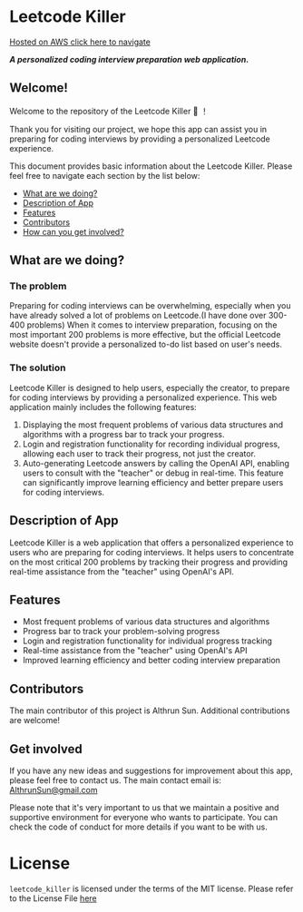 # Leetcode Killer
[Hosted on AWS click here to navigate](http://ec2-34-222-141-10.us-west-2.compute.amazonaws.com:5000/)

***A personalized coding interview preparation web application.***

## Welcome!

Welcome to the repository of the Leetcode Killer :confetti_ball: ！

Thank you for visiting our project, we hope this app can assist you in preparing for coding interviews by providing a personalized Leetcode experience.

This document provides basic information about the Leetcode Killer. Please feel free to navigate each section by the list below:

* [What are we doing?](#what-are-we-doing)
* [Description of App](#description-of-app)
* [Features](#features)
* [Contributors](#contributors)
* [How can you get involved?](#get-involved)

## What are we doing?

### The problem

Preparing for coding interviews can be overwhelming, especially when you have already solved a lot of problems on Leetcode.(I have done over 300-400 problems) When it comes to interview preparation, focusing on the most important 200 problems is more effective, but the official Leetcode website doesn't provide a personalized to-do list based on user's needs.

### The solution

Leetcode Killer is designed to help users, especially the creator, to prepare for coding interviews by providing a personalized experience. This web application mainly includes the following features:

1. Displaying the most frequent problems of various data structures and algorithms with a progress bar to track your progress.
2. Login and registration functionality for recording individual progress, allowing each user to track their progress, not just the creator.
3. Auto-generating Leetcode answers by calling the OpenAI API, enabling users to consult with the "teacher" or debug in real-time. This feature can significantly improve learning efficiency and better prepare users for coding interviews.

## Description of App

Leetcode Killer is a web application that offers a personalized experience to users who are preparing for coding interviews. It helps users to concentrate on the most critical 200 problems by tracking their progress and providing real-time assistance from the "teacher" using OpenAI's API.

## Features

- Most frequent problems of various data structures and algorithms
- Progress bar to track your problem-solving progress
- Login and registration functionality for individual progress tracking
- Real-time assistance from the "teacher" using OpenAI's API
- Improved learning efficiency and better coding interview preparation

## Contributors
The main contributor of this project is Althrun Sun. Additional contributions are welcome!

## Get involved 

If you have any new ideas and suggestions for improvement about this app, please feel free to contact us. The main contact email is: AlthrunSun@gmail.com

Please note that it's very important to us that we maintain a positive and supportive environment for everyone who wants to participate. You can check the code of conduct for more details if you want to be with us.

# License
`leetcode_killer` is licensed under the terms of the MIT license.
Please refer to the License File [here](https://github.com/[Your_Github_Username]/leetcode_killer/blob/main/LICENSE)
